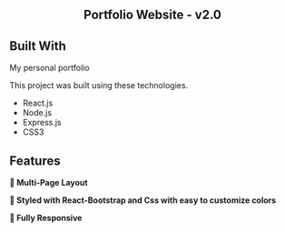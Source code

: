 <h2 align="center">
  Portfolio Website - v2.0<br/>
</h2>


## Built With

My personal portfolio

This project was built using these technologies.

- React.js
- Node.js
- Express.js
- CSS3

## Features

**📖 Multi-Page Layout**

**🎨 Styled with React-Bootstrap and Css with easy to customize colors**

**📱 Fully Responsive**


